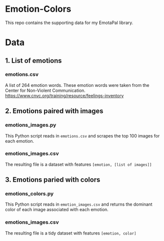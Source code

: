 # Emotion-Colors

This repo contains the supporting data for my EmotaPal library. 

# Data

## 1. List of emotions
### emotions.csv
A list of 264 emotion words. These emotion words were taken from the Center for Non-Violent Communication. 
https://www.cnvc.org/training/resource/feelings-inventory

## 2. Emotions paired with images
### emotions_images.py
This Python script reads in ```emotions.csv``` and scrapes the top 100 images for each emotion. 
### emotions_images.csv
The resulting file is a dataset with features ```[emotion, [list of images]]```

## 3. Emotions paried with colors 
### emotions_colors.py
This Python script reads in ```emotion_images.csv``` and returns the dominant color of each image associated with each emotion.  
### emotions_images.csv
The resulting file is a tidy dataset with features ```[emotion, color]```


